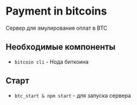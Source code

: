 # Payment in bitcoins
Сервер для эмулирования оплат в BTC

## Необходимые компоненты
- `bitcoin cli` - Нода биткоина

## Старт
- `btc_start & npm start` - для запуска сервера
